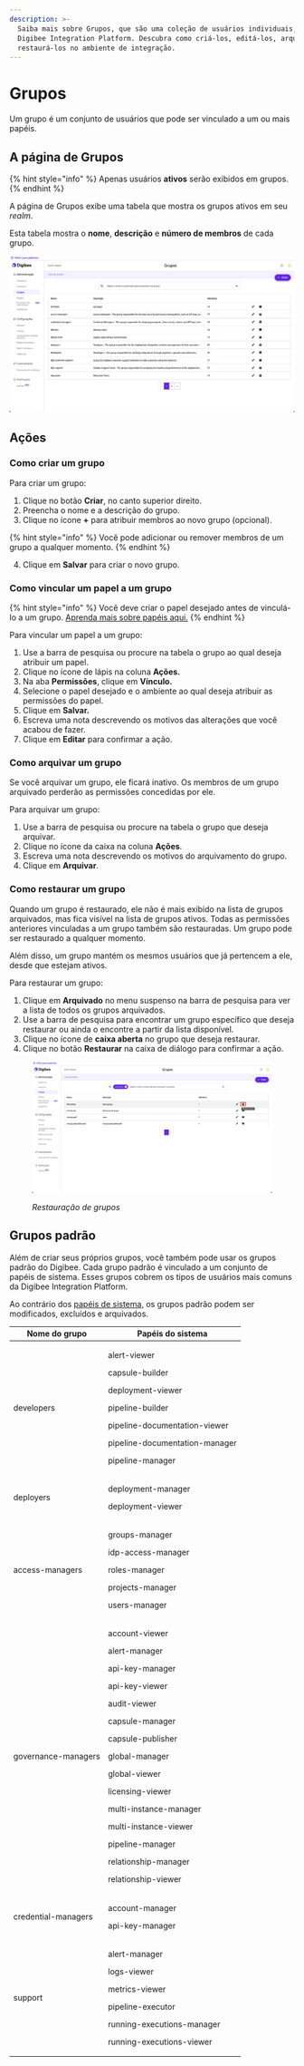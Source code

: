 ```yaml
---
description: >-
  Saiba mais sobre Grupos, que são uma coleção de usuários individuais, na
  Digibee Integration Platform. Descubra como criá-los, editá-los, arquivá-los e
  restaurá-los no ambiente de integração.
---
```


# Grupos

Um grupo é um conjunto de usuários que pode ser vinculado a um ou mais papéis.

## A página de Grupos <a href="#w5vdysfjsn4u" id="w5vdysfjsn4u"></a>

{% hint style="info" %}
Apenas usuários **ativos** serão exibidos em grupos.
{% endhint %}

A página de Grupos exibe uma tabela que mostra os grupos ativos em seu _realm_.&#x20;

Esta tabela mostra o **nome**, **descrição** e **número de membros** de cada grupo.

![](<../../.gitbook/assets/image (20) (1).png>)

## Ações <a href="#id-1l3n9ay3fmff" id="id-1l3n9ay3fmff"></a>

### Como criar um grupo <a href="#ic4qogmxjd77" id="ic4qogmxjd77"></a>

Para criar um grupo:

1. Clique no botão **Criar**, no canto superior direito.
2. Preencha o nome e a descrição do grupo.
3. Clique no ícone **+** para atribuir membros ao novo grupo (opcional).

{% hint style="info" %}
Você pode adicionar ou remover membros de um grupo a qualquer momento.
{% endhint %}

4. Clique em **Salvar** para criar o novo grupo.

### Como vincular um papel a um grupo <a href="#ui1k2pip8u4q" id="ui1k2pip8u4q"></a>

{% hint style="info" %}
Você deve criar o papel desejado antes de vinculá-lo a um grupo. [Aprenda mais sobre papéis aqui.](https://docs.digibee.com/documentation/v/pt-br/administration/new-access-control/papeis-do-controle-de-acesso)
{% endhint %}

Para vincular um papel a um grupo:

1. Use a barra de pesquisa ou procure na tabela o grupo ao qual deseja atribuir um papel.
2. Clique no ícone de lápis na coluna **Ações.**
3. Na aba **Permissões**, clique em **Vínculo.**
4. Selecione o papel desejado e o ambiente ao qual deseja atribuir as permissões do papel.
5. Clique em **Salvar.**
6. Escreva uma nota descrevendo os motivos das alterações que você acabou de fazer.
7. Clique em **Editar** para confirmar a ação.

### Como arquivar um grupo <a href="#id-9p3yo68cnrdj" id="id-9p3yo68cnrdj"></a>

Se você arquivar um grupo, ele ficará inativo. Os membros de um grupo arquivado perderão as permissões concedidas por ele.

Para arquivar um grupo:

1. Use a barra de pesquisa ou procure na tabela o grupo que deseja arquivar.
2. Clique no ícone da caixa na coluna **Ações**.
3. Escreva uma nota descrevendo os motivos do arquivamento do grupo.
4. Clique em **Arquivar**.

### Como restaurar um grupo

Quando um grupo é restaurado, ele não é mais exibido na lista de grupos arquivados, mas fica visível na lista de grupos ativos. Todas as permissões anteriores vinculadas a um grupo também são restauradas. Um grupo pode ser restaurado a qualquer momento.

Além disso, um grupo mantém os mesmos usuários que já pertencem a ele, desde que estejam ativos.

Para restaurar um grupo:

1. Clique em **Arquivado** no menu suspenso na barra de pesquisa para ver a lista de todos os grupos arquivados.
2. Use a barra de pesquisa para encontrar um grupo específico que deseja restaurar ou ainda o encontre a partir da lista disponível.
3. Clique no ícone de **caixa aberta** no grupo que deseja restaurar.
4. Clique no botão **Restaurar** na caixa de diálogo para confirmar a ação.

<figure><img src="../../.gitbook/assets/image (22) (1).png" alt=""><figcaption><p><em>Restauração de grupos</em></p></figcaption></figure>

## Grupos padrão <a href="#id-4qxm4nw2dj56" id="id-4qxm4nw2dj56"></a>

Além de criar seus próprios grupos, você também pode usar os grupos padrão do Digibee. Cada grupo padrão é vinculado a um conjunto de papéis de sistema. Esses grupos cobrem os tipos de usuários mais comuns da Digibee Integration Platform.

Ao contrário dos [papéis de sistema,](papeis-do-controle-de-acesso.md#papeis-de-sistema) os grupos padrão podem ser modificados, excluídos e arquivados.

| Nome do grupo       | Papéis do sistema                                                                                                                                                                                                                                                                                                                                          |
| ------------------- | ---------------------------------------------------------------------------------------------------------------------------------------------------------------------------------------------------------------------------------------------------------------------------------------------------------------------------------------------------------- |
| developers          | <p>alert-viewer </p><p>capsule-builder </p><p>deployment-viewer </p><p>pipeline-builder </p><p>pipeline-documentation-viewer </p><p>pipeline-documentation-manager </p><p>pipeline-manager</p>                                                                                                                                                             |
| deployers           | <p>deployment-manager </p><p>deployment-viewer</p>                                                                                                                                                                                                                                                                                                         |
| access-managers     | <p>groups-manager </p><p>idp-access-manager </p><p>roles-manager </p><p>projects-manager</p><p>users-manager</p>                                                                                                                                                                                                                                           |
| governance-managers | <p>account-viewer</p><p>alert-manager</p><p>api-key-manager</p><p>api-key-viewer</p><p>audit-viewer</p><p>capsule-manager</p><p>capsule-publisher</p><p>global-manager</p><p>global-viewer</p><p>licensing-viewer</p><p>multi-instance-manager</p><p>multi-instance-viewer</p><p>pipeline-manager</p><p>relationship-manager</p><p>relationship-viewer</p> |
| credential-managers | <p>account-manager </p><p>api-key-manager</p>                                                                                                                                                                                                                                                                                                              |
| support             | <p>alert-manager</p><p>logs-viewer</p><p>metrics-viewer</p><p>pipeline-executor</p><p>running-executions-manager</p><p>running-executions-viewer</p>                                                                                                                                                                                                       |
